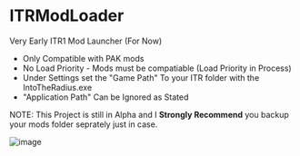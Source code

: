 # ITRModLoader
Very Early ITR1 Mod Launcher (For Now)

- Only Compatible with PAK mods
- No Load Priority - Mods must be compatiable (Load Priority in Process) 
- Under Settings set the "Game Path" To your ITR folder with the IntoTheRadius.exe
- "Application Path" Can be Ignored as Stated

NOTE: This Project is still in Alpha and I **Strongly Recommend** you backup your mods folder seprately just in case.

![image](https://github.com/user-attachments/assets/7b8fad8e-a685-4a81-abfc-9a6c5032017f)

